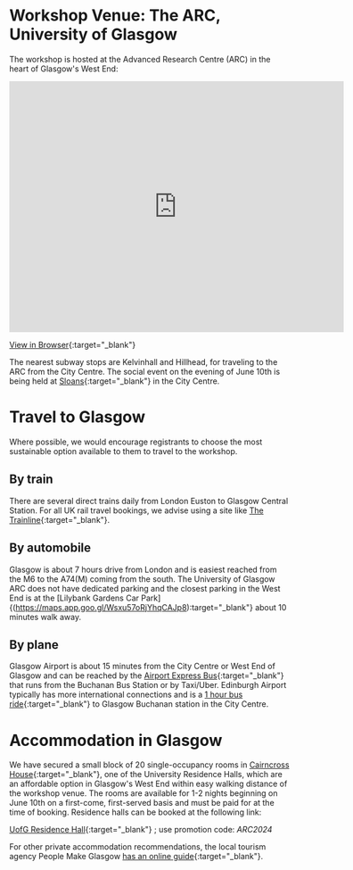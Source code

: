 # Workshop Venue: The ARC, University of Glasgow
The workshop is hosted at the Advanced Research Centre (ARC) in the heart of Glasgow's West End:
<!--<iframe width="425" height="350" frameborder="0" scrolling="no" marginheight="0" marginwidth="0" src="https://www.openstreetmap.org/way/779197473" style="border: 1px solid black"></iframe>-->

<iframe src="https://www.google.com/maps/embed?pb=!1m18!1m12!1m3!1d2238.4801410577466!2d-4.298170423405875!3d55.87168547312843!2m3!1f0!2f0!3f0!3m2!1i1024!2i768!4f13.1!3m3!1m2!1s0x4888452fbc615dcf%3A0xd3065691439fc873!2sAdvanced%20Research%20Centre%20(ARC)%2C%20University%20of%20Glasgow!5e0!3m2!1sen!2suk!4v1712909267637!5m2!1sen!2suk" width="600" height="450" style="border:0;" allowfullscreen="" loading="lazy" referrerpolicy="no-referrer-when-downgrade"></iframe>

[View in Browser](https://maps.app.goo.gl/8zP3oSSwTL1cAa31A){:target="_blank"}

The nearest subway stops are Kelvinhall and Hillhead, for traveling to the ARC from the City Centre. The social event on the evening of June 10th is being held at [Sloans](https://www.sloansglasgow.com/){:target="_blank"} in the City Centre.

# Travel to Glasgow
Where possible, we would encourage registrants to choose the most sustainable option available to them to travel to the workshop.
## By train
There are several direct trains daily from London Euston to Glasgow Central Station. For all UK rail travel bookings, we advise using a site like [The Trainline](https://www.thetrainline.com/){:target="_blank"}.
## By automobile
Glasgow is about 7 hours drive from London and is easiest reached from the M6 to the A74(M) coming from the south. The University of Glasgow ARC does not have dedicated parking and the closest parking in the West End is at the [Lilybank Gardens Car Park]{(https://maps.app.goo.gl/Wsxu57oRjYhqCAJp8):target="_blank"} about 10 minutes walk away.
## By plane
Glasgow Airport is about 15 minutes from the City Centre or West End of Glasgow and can be reached by the [Airport Express Bus](https://www.glasgowairport.com/to-and-from/bus/){:target="_blank"} that runs from the Buchanan Bus Station or by Taxi/Uber. Edinburgh Airport typically has more international connections and is a [1 hour bus ride](https://www.edinburghairport.com/transport-links/buses-and-coaches/glasgow-bus-links){:target="_blank"}  to Glasgow Buchanan station in the City Centre.

# Accommodation in Glasgow
We have secured a small block of 20 single-occupancy rooms in [Cairncross House](https://www.gla.ac.uk/myglasgow/accommodation/visitorstouristsgroups/residences/cairncrosshouse/){:target="_blank"}, one of the University Residence Halls, which are an affordable option in Glasgow's West End within easy walking distance of the workshop venue. The rooms are available for 1-2 nights beginning on June 10th on a first-come, first-served basis and must be paid for at the time of booking. Residence halls can be  booked at the following link:

[UofG Residence Hall](https://book.accom.gla.ac.uk/KxBnBLive/Default.aspx){:target="_blank"} ; use promotion code: *ARC2024*

For other private accommodation recommendations, the local tourism agency People Make Glasgow [has an online guide](https://peoplemakeglasgow.com/good-to-know/hotels-and-accommodation){:target="_blank"}.

